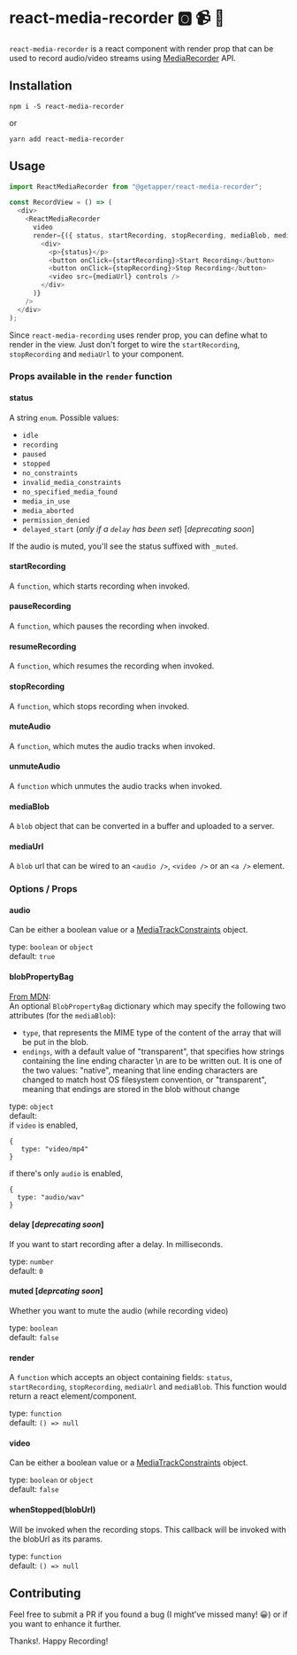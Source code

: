 # react-media-recorder :o2: :video_camera: :microphone:

`react-media-recorder` is a react component with render prop that can be used to record audio/video streams using [MediaRecorder](https://developer.mozilla.org/en-US/docs/Web/API/MediaRecorder) API.

## Installation

```
npm i -S react-media-recorder  
```

or

```
yarn add react-media-recorder  
```

## Usage

```javascript
import ReactMediaRecorder from "@getapper/react-media-recorder";

const RecordView = () => (
  <div>
    <ReactMediaRecorder
      video
      render={({ status, startRecording, stopRecording, mediaBlob, mediaUrl }) => (
        <div>
          <p>{status}</p>
          <button onClick={startRecording}>Start Recording</button>
          <button onClick={stopRecording}>Stop Recording</button>
          <video src={mediaUrl} controls />
        </div>
      )}
    />
  </div>
);
```

Since `react-media-recording` uses render prop, you can define what to render in the view. Just don't forget to wire the `startRecording`, `stopRecording` and `mediaUrl` to your component.

### Props available in the `render` function

#### status

A string `enum`. Possible values:

* `idle`
* `recording`
* `paused`
* `stopped`
* `no_constraints`
* `invalid_media_constraints`
* `no_specified_media_found`
* `media_in_use`
* `media_aborted`
* `permission_denied`
* `delayed_start` (_only if a `delay` has been set_) [_deprecating soon_]

If the audio is muted, you'll see the status suffixed with `_muted`.

#### startRecording

A `function`, which starts recording when invoked.

#### pauseRecording

A `function`, which pauses the recording when invoked.

#### resumeRecording

A `function`, which resumes the recording when invoked.

#### stopRecording

A `function`, which stops recording when invoked.

#### muteAudio

A `function`, which mutes the audio tracks when invoked.

#### unmuteAudio

A `function` which unmutes the audio tracks when invoked.

#### mediaBlob

A `blob` object that can be converted in a buffer and uploaded to a server.

#### mediaUrl

A `blob` url that can be wired to an `<audio />`, `<video />` or an `<a />` element.

### Options / Props

#### audio

Can be either a boolean value or a [MediaTrackConstraints](https://developer.mozilla.org/en-US/docs/Web/API/MediaTrackConstraints) object.

type: `boolean` or `object`  
default: `true`

#### blobPropertyBag

[From MDN](https://developer.mozilla.org/en-US/docs/Web/API/Blob/Blob):  
An optional `BlobPropertyBag` dictionary which may specify the following two attributes (for the `mediaBlob`):

* `type`, that represents the MIME type of the content of the array that will be put in the blob.
* `endings`, with a default value of "transparent", that specifies how strings containing the line ending character \n are to be written out. It is one of the two values: "native", meaning that line ending characters are changed to match host OS filesystem convention, or "transparent", meaning that endings are stored in the blob without change

type: `object`  
default:  
if `video` is enabled,

```
{
   type: "video/mp4"
}
```

if there's only `audio` is enabled,

```
{
  type: "audio/wav"
}
```

#### delay [_deprecating soon_]

If you want to start recording after a delay. In milliseconds.

type: `number`  
default: `0`

#### muted [_deprcating soon_]

Whether you want to mute the audio (while recording video)

type: `boolean`  
default: `false`

#### render

A `function` which accepts an object containing fields: `status`, `startRecording`, `stopRecording`, `mediaUrl` and `mediaBlob`. This function would return a react element/component.

type: `function`  
default: `() => null`

#### video

Can be either a boolean value or a [MediaTrackConstraints](https://developer.mozilla.org/en-US/docs/Web/API/MediaTrackConstraints) object.

type: `boolean` or `object`  
default: `false`

#### whenStopped(blobUrl)

Will be invoked when the recording stops. This callback will be invoked with the blobUrl as its params.

type: `function`  
default: `() => null`

## Contributing

Feel free to submit a PR if you found a bug (I might've missed many! :grinning:) or if you want to enhance it further.

Thanks!. Happy Recording!
